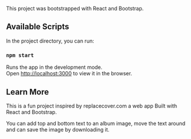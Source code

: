 This project was bootstrapped with React and Bootstrap.

## Available Scripts

In the project directory, you can run:

### `npm start`

Runs the app in the development mode.<br>
Open [http://localhost:3000](http://localhost:3000) to view it in the browser.

## Learn More

This is a fun project inspired by replacecover.com a web app Built with React and Bootstrap.

You can add top and bottom text to an album image, move the text around and can save the image by downloading it.
